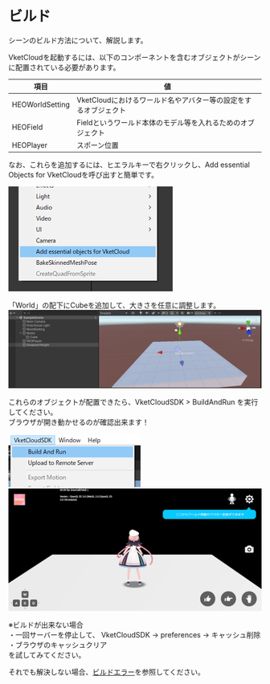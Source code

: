 
# ビルド
シーンのビルド方法について、解説します。

VketCloudを起動するには、以下のコンポーネントを含むオブジェクトがシーンに配置されている必要があります。

|  項目  |  値  |
| ---- | ---- |
|  HEOWorldSetting  |  VketCloudにおけるワールド名やアバター等の設定をするオブジェクト  |
|  HEOField  |  Fieldというワールド本体のモデル等を入れるためのオブジェクト |
|  HEOPlayer  |  スポーン位置  |  

なお、これらを追加するには、ヒエラルキーで右クリックし、Add essential Objects for VketCloudを呼び出すと簡単です。

![AddEssentialObjects](img/AddEssentialObjects.jpg)  
  
「World」の配下にCubeを追加して、大きさを任意に調整します。  
![SetCube](img/SetCube.png)  
  

これらのオブジェクトが配置できたら、VketCloudSDK > BuildAndRun を実行してください。  
ブラウザが開き動かせるのが確認出来ます！  
  
![BuildAndRun](img/BuildAndRun.jpg)  
![BuildAndRun](img/buildsuccess.png)  
  
※ビルドが出来ない場合  
・一回サーバーを停止して、 VketCloudSDK -> preferences -> キャッシュ削除  
・ブラウザのキャッシュクリア  
を試してみてください。

それでも解決しない場合、[ビルドエラー](http://127.0.0.1:8000/ja/troubleshooting/BuildError.html)を参照してください。
